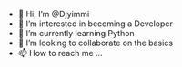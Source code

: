 - 👋 Hi, I’m @Djyimmi
- 👀 I’m interested in becoming a Developer
- 🌱 I’m currently learning Python
- 💞️ I’m looking to collaborate on the basics
- 📫 How to reach me ...

<!---
Djyimmi/Djyimmi is a ✨ special ✨ repository because its `README.md` (this file) appears on your GitHub profile.
You can click the Preview link to take a look at your changes.
--->
